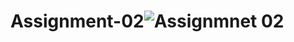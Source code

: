 # Assignment-02![Assignmnet 02](https://user-images.githubusercontent.com/90233512/174281363-5140f7ed-da15-4620-907e-02e094c23422.png)
